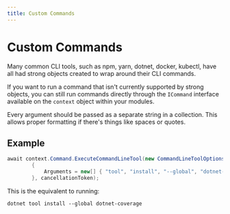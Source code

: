 ```yaml
---
title: Custom Commands
---
```


# Custom Commands
Many common CLI tools, such as npm, yarn, dotnet, docker, kubectl, have all had strong objects created to wrap around their CLI commands.

If you want to run a command that isn't currently supported by strong objects, you can still run commands directly through the `ICommand` interface available on the `context` object within your modules.

Every argument should be passed as a separate string in a collection. This allows proper formatting if there's things like spaces or quotes.

## Example

```csharp
await context.Command.ExecuteCommandLineTool(new CommandLineToolOptions("dotnet")
        {
            Arguments = new[] { "tool", "install", "--global", "dotnet-coverage" },
        }, cancellationToken);
```

This is the equivalent to running:

`dotnet tool install --global dotnet-coverage`